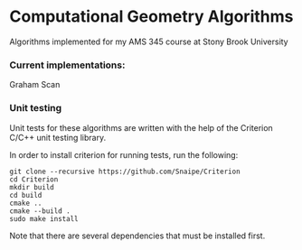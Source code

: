 # Computational Geometry Algorithms

Algorithms implemented for my AMS 345 course at Stony Brook University

### Current implementations:

Graham Scan




### Unit testing

Unit tests for these algorithms are written with the help of the Criterion C/C++ unit testing library.

In order to install criterion for running tests, run the following:
```
git clone --recursive https://github.com/Snaipe/Criterion
cd Criterion
mkdir build
cd build
cmake ..
cmake --build .
sudo make install
```

Note that there are several dependencies that must be installed first.